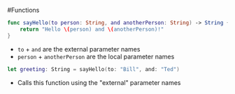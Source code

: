 #Functions

```swift
func sayHello(to person: String, and anotherPerson: String) -> String {
    return "Hello \(person) and \(anotherPerson)!"
}
```
- ```to``` + ```and``` are the external parameter names
- ```person``` + ```anotherPerson``` are the local parameter names


```swift
let greeting: String = sayHello(to: "Bill", and: "Ted")
```
- Calls this function using the "external" parameter names
